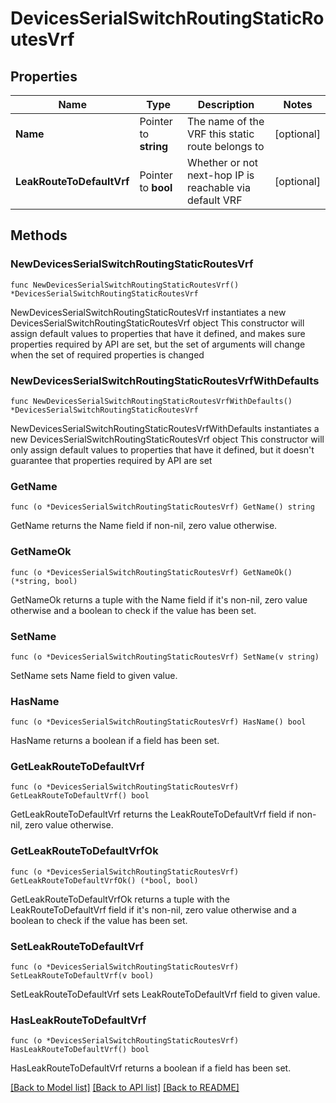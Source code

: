 # DevicesSerialSwitchRoutingStaticRoutesVrf

## Properties

Name | Type | Description | Notes
------------ | ------------- | ------------- | -------------
**Name** | Pointer to **string** | The name of the VRF this static route belongs to | [optional] 
**LeakRouteToDefaultVrf** | Pointer to **bool** | Whether or not next-hop IP is reachable via default VRF | [optional] 

## Methods

### NewDevicesSerialSwitchRoutingStaticRoutesVrf

`func NewDevicesSerialSwitchRoutingStaticRoutesVrf() *DevicesSerialSwitchRoutingStaticRoutesVrf`

NewDevicesSerialSwitchRoutingStaticRoutesVrf instantiates a new DevicesSerialSwitchRoutingStaticRoutesVrf object
This constructor will assign default values to properties that have it defined,
and makes sure properties required by API are set, but the set of arguments
will change when the set of required properties is changed

### NewDevicesSerialSwitchRoutingStaticRoutesVrfWithDefaults

`func NewDevicesSerialSwitchRoutingStaticRoutesVrfWithDefaults() *DevicesSerialSwitchRoutingStaticRoutesVrf`

NewDevicesSerialSwitchRoutingStaticRoutesVrfWithDefaults instantiates a new DevicesSerialSwitchRoutingStaticRoutesVrf object
This constructor will only assign default values to properties that have it defined,
but it doesn't guarantee that properties required by API are set

### GetName

`func (o *DevicesSerialSwitchRoutingStaticRoutesVrf) GetName() string`

GetName returns the Name field if non-nil, zero value otherwise.

### GetNameOk

`func (o *DevicesSerialSwitchRoutingStaticRoutesVrf) GetNameOk() (*string, bool)`

GetNameOk returns a tuple with the Name field if it's non-nil, zero value otherwise
and a boolean to check if the value has been set.

### SetName

`func (o *DevicesSerialSwitchRoutingStaticRoutesVrf) SetName(v string)`

SetName sets Name field to given value.

### HasName

`func (o *DevicesSerialSwitchRoutingStaticRoutesVrf) HasName() bool`

HasName returns a boolean if a field has been set.

### GetLeakRouteToDefaultVrf

`func (o *DevicesSerialSwitchRoutingStaticRoutesVrf) GetLeakRouteToDefaultVrf() bool`

GetLeakRouteToDefaultVrf returns the LeakRouteToDefaultVrf field if non-nil, zero value otherwise.

### GetLeakRouteToDefaultVrfOk

`func (o *DevicesSerialSwitchRoutingStaticRoutesVrf) GetLeakRouteToDefaultVrfOk() (*bool, bool)`

GetLeakRouteToDefaultVrfOk returns a tuple with the LeakRouteToDefaultVrf field if it's non-nil, zero value otherwise
and a boolean to check if the value has been set.

### SetLeakRouteToDefaultVrf

`func (o *DevicesSerialSwitchRoutingStaticRoutesVrf) SetLeakRouteToDefaultVrf(v bool)`

SetLeakRouteToDefaultVrf sets LeakRouteToDefaultVrf field to given value.

### HasLeakRouteToDefaultVrf

`func (o *DevicesSerialSwitchRoutingStaticRoutesVrf) HasLeakRouteToDefaultVrf() bool`

HasLeakRouteToDefaultVrf returns a boolean if a field has been set.


[[Back to Model list]](../README.md#documentation-for-models) [[Back to API list]](../README.md#documentation-for-api-endpoints) [[Back to README]](../README.md)


